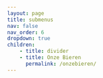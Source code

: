 ```yaml
---
layout: page
title: submenus
nav: false 
nav_order: 6
dropdown: true
children: 
    - title: divider
    - title: Onze Bieren
      permalink: /onzebieren/
---
```

